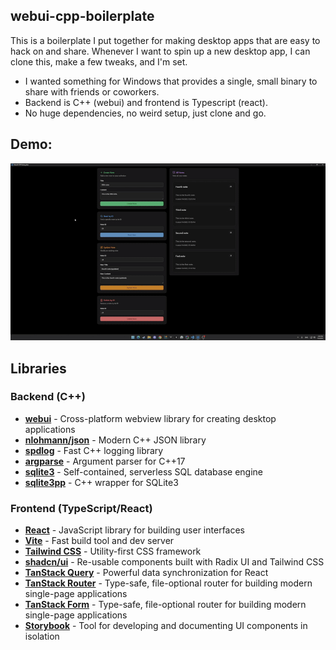 ## webui-cpp-boilerplate

This is a boilerplate I put together for making desktop apps that are easy to hack on and share. Whenever I want to spin up a new desktop app, I can clone this, make a few tweaks, and I'm set.

- I wanted something for Windows that provides a single, small binary to share with friends or coworkers.
- Backend is C++ (webui) and frontend is Typescript (react).
- No huge dependencies, no weird setup, just clone and go.

## Demo:

<div align="center">

![Demo](docs/images/demo.gif)

</div>

## Libraries

### Backend (C++)

- **[webui](https://github.com/webui-dev/webui)** - Cross-platform webview library for creating desktop applications
- **[nlohmann/json](https://github.com/nlohmann/json)** - Modern C++ JSON library
- **[spdlog](https://github.com/gabime/spdlog)** - Fast C++ logging library
- **[argparse](https://github.com/p-ranav/argparse)** - Argument parser for C++17
- **[sqlite3](https://www.sqlite.org/)** - Self-contained, serverless SQL database engine
- **[sqlite3pp](https://github.com/iwongu/sqlite3pp)** - C++ wrapper for SQLite3

### Frontend (TypeScript/React)

- **[React](https://react.dev/)** - JavaScript library for building user interfaces
- **[Vite](https://vitejs.dev/)** - Fast build tool and dev server
- **[Tailwind CSS](https://tailwindcss.com/)** - Utility-first CSS framework
- **[shadcn/ui](https://ui.shadcn.com/)** - Re-usable components built with Radix UI and Tailwind CSS
- **[TanStack Query](https://tanstack.com/query)** - Powerful data synchronization for React
- **[TanStack Router](https://tanstack.com/router/)** - Type-safe, file-optional router for building modern single-page applications
- **[TanStack Form](https://tanstack.com/form/)** - Type-safe, file-optional router for building modern single-page applications
- **[Storybook](https://storybook.js.org/)** - Tool for developing and documenting UI components in isolation
